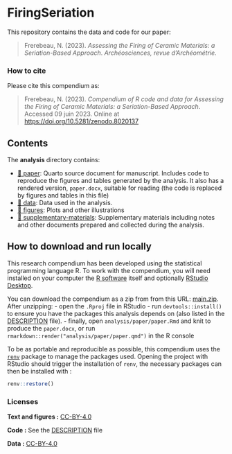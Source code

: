 
<!-- README.md is generated from README.Rmd. Please edit that file -->

# FiringSeriation

This repository contains the data and code for our paper:

> Frerebeau, N. (2023). *Assessing the Firing of Ceramic Materials: a
> Seriation-Based Approach*. *Archéosciences, revue d’Archéométrie*.

### How to cite

Please cite this compendium as:

> Frerebeau, N. (2023). *Compendium of R code and data for Assessing the
> Firing of Ceramic Materials: a Seriation-Based Approach*. Accessed 09
> juin 2023. Online at <https://doi.org/10.5281/zenodo.8020137>

## Contents

The **analysis** directory contains:

- [:file_folder: paper](/analysis/paper): Quarto source document for
  manuscript. Includes code to reproduce the figures and tables
  generated by the analysis. It also has a rendered version,
  `paper.docx`, suitable for reading (the code is replaced by figures
  and tables in this file)
- [:file_folder: data](/analysis/data): Data used in the analysis.
- [:file_folder: figures](/analysis/figures): Plots and other
  illustrations
- [:file_folder:
  supplementary-materials](/analysis/supplementary-materials):
  Supplementary materials including notes and other documents prepared
  and collected during the analysis.

## How to download and run locally

This research compendium has been developed using the statistical
programming language R. To work with the compendium, you will need
installed on your computer the [R
software](https://cloud.r-project.org/) itself and optionally [RStudio
Desktop](https://rstudio.com/products/rstudio/download/).

You can download the compendium as a zip from from this URL:
[main.zip](/archive/main.zip). After unzipping: - open the `.Rproj` file
in RStudio - run `devtools::install()` to ensure you have the packages
this analysis depends on (also listed in the [DESCRIPTION](/DESCRIPTION)
file). - finally, open `analysis/paper/paper.Rmd` and knit to produce
the `paper.docx`, or run `rmarkdown::render("analysis/paper/paper.qmd")`
in the R console

To be as portable and reproducible as possible, this compendium uses the
[`renv`](https://rstudio.github.io/renv/) package to manage the packages
used. Opening the project with RStudio should trigger the installation
of `renv`, the necessary packages can then be installed with :

``` r
renv::restore()
```

### Licenses

**Text and figures :**
[CC-BY-4.0](http://creativecommons.org/licenses/by/4.0/)

**Code :** See the [DESCRIPTION](DESCRIPTION) file

**Data :** [CC-BY-4.0](http://creativecommons.org/licenses/by/4.0/)
